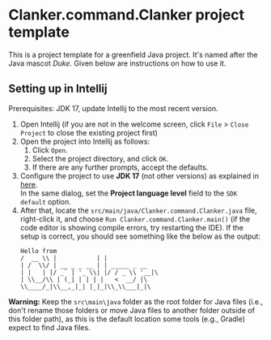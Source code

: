 # Clanker.command.Clanker project template

This is a project template for a greenfield Java project. It's named after the Java mascot _Duke_. Given below are instructions on how to use it.

## Setting up in Intellij

Prerequisites: JDK 17, update Intellij to the most recent version.

1. Open Intellij (if you are not in the welcome screen, click `File` > `Close Project` to close the existing project first)
1. Open the project into Intellij as follows:
   1. Click `Open`.
   1. Select the project directory, and click `OK`.
   1. If there are any further prompts, accept the defaults.
1. Configure the project to use **JDK 17** (not other versions) as explained in [here](https://www.jetbrains.com/help/idea/sdk.html#set-up-jdk).<br>
   In the same dialog, set the **Project language level** field to the `SDK default` option.
1. After that, locate the `src/main/java/Clanker.command.Clanker.java` file, right-click it, and choose `Run Clanker.command.Clanker.main()` (if the code editor is showing compile errors, try restarting the IDE). If the setup is correct, you should see something like the below as the output:
   ```
   Hello from
   /  __ \\ |           | |
   | /  \\/ | __ _ _ __ | | _____ _ __
   | |   | |/ _` | '_ \\| |/ / _ \\ '__|\
   | \\__/\\ | (_| | | | |   <  __/ |\
   \\____/_|\\__,_|_| |_|_|\\_\\___|_|\
   ```

**Warning:** Keep the `src\main\java` folder as the root folder for Java files (i.e., don't rename those folders or move Java files to another folder outside of this folder path), as this is the default location some tools (e.g., Gradle) expect to find Java files.
